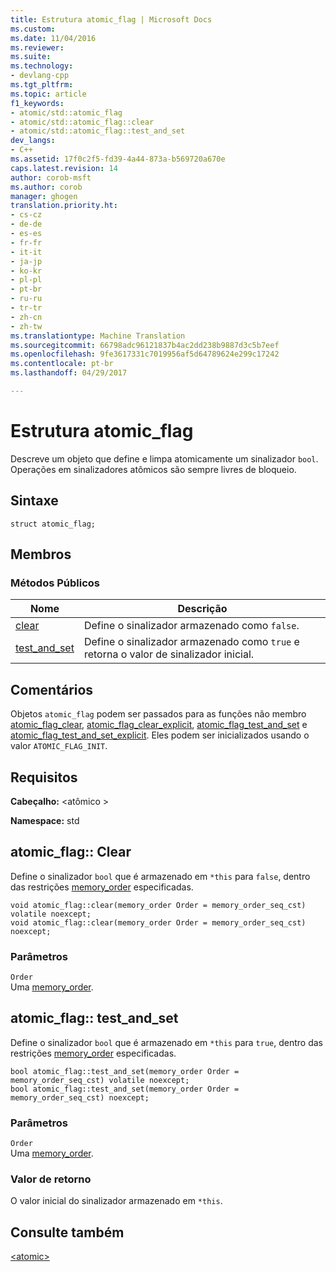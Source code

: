 ```yaml
---
title: Estrutura atomic_flag | Microsoft Docs
ms.custom: 
ms.date: 11/04/2016
ms.reviewer: 
ms.suite: 
ms.technology:
- devlang-cpp
ms.tgt_pltfrm: 
ms.topic: article
f1_keywords:
- atomic/std::atomic_flag
- atomic/std::atomic_flag::clear
- atomic/std::atomic_flag::test_and_set
dev_langs:
- C++
ms.assetid: 17f0c2f5-fd39-4a44-873a-b569720a670e
caps.latest.revision: 14
author: corob-msft
ms.author: corob
manager: ghogen
translation.priority.ht:
- cs-cz
- de-de
- es-es
- fr-fr
- it-it
- ja-jp
- ko-kr
- pl-pl
- pt-br
- ru-ru
- tr-tr
- zh-cn
- zh-tw
ms.translationtype: Machine Translation
ms.sourcegitcommit: 66798adc96121837b4ac2dd238b9887d3c5b7eef
ms.openlocfilehash: 9fe3617331c7019956af5d64789624e299c17242
ms.contentlocale: pt-br
ms.lasthandoff: 04/29/2017

---
```

# <a name="atomicflag-structure"></a>Estrutura atomic_flag
Descreve um objeto que define e limpa atomicamente um sinalizador `bool`. Operações em sinalizadores atômicos são sempre livres de bloqueio.  
  
## <a name="syntax"></a>Sintaxe  
  
```
struct atomic_flag;
```  
  
## <a name="members"></a>Membros  
  
### <a name="public-methods"></a>Métodos Públicos  
  
|Nome|Descrição|  
|----------|-----------------|  
|[clear](#clear)|Define o sinalizador armazenado como `false`.|  
|[test_and_set](#test_and_set)|Define o sinalizador armazenado como `true` e retorna o valor de sinalizador inicial.|  
  
## <a name="remarks"></a>Comentários  
 Objetos `atomic_flag` podem ser passados para as funções não membro [atomic_flag_clear](../standard-library/atomic-functions.md#atomic_flag_clear), [atomic_flag_clear_explicit](../standard-library/atomic-functions.md#atomic_flag_clear_explicit), [atomic_flag_test_and_set](../standard-library/atomic-functions.md#atomic_flag_test_and_set) e [atomic_flag_test_and_set_explicit](../standard-library/atomic-functions.md#atomic_flag_test_and_set_explicit). Eles podem ser inicializados usando o valor `ATOMIC_FLAG_INIT`.  
  
## <a name="requirements"></a>Requisitos  
 **Cabeçalho:** \<atômico >  
  
 **Namespace:** std  
  
##  <a name="clear"></a>atomic_flag:: Clear
 Define o sinalizador `bool` que é armazenado em `*this` para `false`, dentro das restrições [memory_order](../standard-library/atomic-enums.md#memory_order_enum) especificadas.  
  
```
void atomic_flag::clear(memory_order Order = memory_order_seq_cst) volatile noexcept;
void atomic_flag::clear(memory_order Order = memory_order_seq_cst) noexcept;
```  
  
### <a name="parameters"></a>Parâmetros  
 `Order`  
 Uma [memory_order](../standard-library/atomic-enums.md#memory_order_enum).  
  
##  <a name="test_and_set"></a>atomic_flag:: test_and_set
 Define o sinalizador `bool` que é armazenado em `*this` para `true`, dentro das restrições [memory_order](../standard-library/atomic-enums.md#memory_order_enum) especificadas.  
  
```
bool atomic_flag::test_and_set(memory_order Order = memory_order_seq_cst) volatile noexcept;
bool atomic_flag::test_and_set(memory_order Order = memory_order_seq_cst) noexcept;
```  
  
### <a name="parameters"></a>Parâmetros  
 `Order`  
 Uma [memory_order](../standard-library/atomic-enums.md#memory_order_enum).  
  
### <a name="return-value"></a>Valor de retorno  
 O valor inicial do sinalizador armazenado em `*this`.  
  
## <a name="see-also"></a>Consulte também  
 [\<atomic>](../standard-library/atomic.md)




